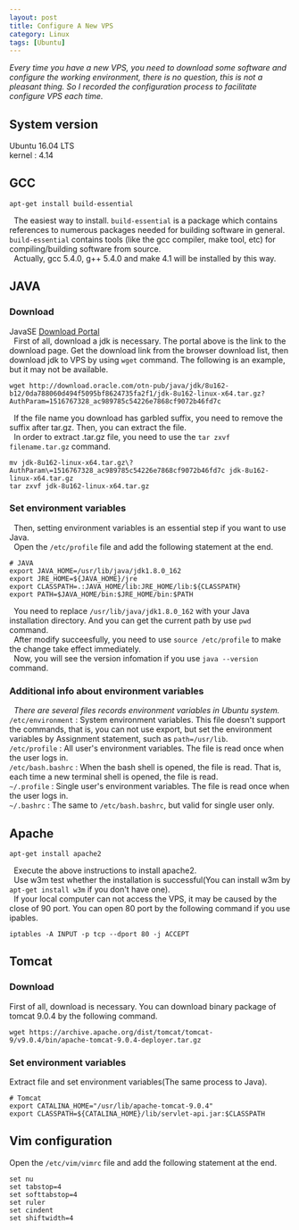 ```yaml
---
layout: post    
title: Configure A New VPS    
category: Linux   
tags: [Ubuntu]
---
```


*Every time you have a new VPS, you need to download some software and configure the working environment, there is no question, this is not a pleasant thing. So I recorded the configuration process to facilitate configure VPS each time.*

## System version
Ubuntu 16.04 LTS   
kernel : 4.14   

## GCC
```
apt-get install build-essential
```
&nbsp;&nbsp;The easiest way to install. `build-essential` is a package which contains references to numerous packages needed for building software in general. `build-essential` contains tools (like the gcc compiler, make tool, etc) for compiling/building software from source.   
&nbsp;&nbsp;Actually, gcc 5.4.0, g++ 5.4.0 and make 4.1 will be installed by this way.   

## JAVA
### Download
JavaSE [Download Portal](http://www.oracle.com/technetwork/java/javase/downloads/index.html)   
&nbsp;&nbsp;First of all, download a jdk is necessary. The portal above is the link to the download page. Get the download link from the browser download list, then download jdk to VPS by using `wget` command. The following is an example, but it may not be available.   
```
wget http://download.oracle.com/otn-pub/java/jdk/8u162-b12/0da788060d494f5095bf8624735fa2f1/jdk-8u162-linux-x64.tar.gz?AuthParam=1516767328_ac989785c54226e7868cf9072b46fd7c
```
&nbsp;&nbsp;If the file name you download has garbled suffix, you need to remove the suffix after tar.gz. Then, you can extract the file.   
&nbsp;&nbsp;In order to extract .tar.gz file, you need to use the `tar zxvf filename.tar.gz` command.
```
mv jdk-8u162-linux-x64.tar.gz\?AuthParam\=1516767328_ac989785c54226e7868cf9072b46fd7c jdk-8u162-linux-x64.tar.gz
tar zxvf jdk-8u162-linux-x64.tar.gz
```
### Set environment variables
&nbsp;&nbsp;Then, setting environment variables is an essential step if you want to use Java.   
&nbsp;&nbsp;Open the `/etc/profile` file and add the following statement at the end.   
```
# JAVA
export JAVA_HOME=/usr/lib/java/jdk1.8.0_162
export JRE_HOME=${JAVA_HOME}/jre
export CLASSPATH=.:JAVA_HOME/lib:JRE_HOME/lib:${CLASSPATH}
export PATH=$JAVA_HOME/bin:$JRE_HOME/bin:$PATH
```
&nbsp;&nbsp;You need to replace `/usr/lib/java/jdk1.8.0_162` with your Java installation directory. And you can get the current path by use `pwd` command.     
&nbsp;&nbsp;After modify succeesfully, you need to use `source /etc/profile` to make the change take effect immediately.   
&nbsp;&nbsp;Now, you will see the version infomation if you use `java --version` command.   
### Additional info about environment variables
&nbsp;&nbsp;*There are several files records environment variables in Ubuntu system.*   
`/etc/environment` : System environment variables. This file doesn't support the commands, that is, you can not use export, but set the environment variables by Assignment statement, such as `path=/usr/lib`.   
`/etc/profile` : All user's environment variables. The file is read once when the user logs in.    
`/etc/bash.bashrc` : When the bash shell is opened, the file is read. That is, each time a new terminal shell is opened, the file is read.     
`~/.profile` : Single user's environment variables. The file is read once when the user logs in.  
`~/.bashrc` : The same to `/etc/bash.bashrc`, but valid for single user only.   

## Apache
```
apt-get install apache2
```
&nbsp;&nbsp;Execute the above instructions to install apache2.   
&nbsp;&nbsp;Use w3m test whether the installation is successful(You can install w3m by `apt-get install w3m` if you don't have one).   
&nbsp;&nbsp;If your local computer can not access the VPS, it may be caused by the close of 90 port. You can open 80 port by the following command if you use ipables.   
```
iptables -A INPUT -p tcp --dport 80 -j ACCEPT
```

## Tomcat
### Download
First of all, download is necessary. You can download binary package of tomcat 9.0.4 by the following command.
```
wget https://archive.apache.org/dist/tomcat/tomcat-9/v9.0.4/bin/apache-tomcat-9.0.4-deployer.tar.gz
```
### Set environment variables
Extract file and set environment variables(The same process to Java).
```
# Tomcat
export CATALINA_HOME="/usr/lib/apache-tomcat-9.0.4"
export CLASSPATH=${CATALINA_HOME}/lib/servlet-api.jar:$CLASSPATH
```

## Vim configuration
Open the `/etc/vim/vimrc` file and add the following statement at the end.
```
set nu
set tabstop=4
set softtabstop=4
set ruler
set cindent
set shiftwidth=4
```
